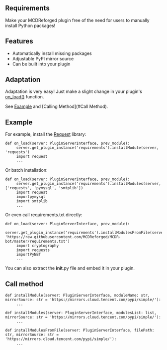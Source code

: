 Requirements
--------
Make your MCDReforged plugin free of the need for users to manually install Python packages!

## Features

  - Automatically install missing packages
  - Adjustable PyPI mirror source
  - Can be built into your plugin

## Adaptation

Adaptation is very easy! Just make a slight change in your plugin's [on_load()](https://docs.mcdreforged.com/zh-cn/latest/plugin_dev/event.html#plugin-loaded) function.

See [Example](#Example) and [Calling Method](#Call Method).

## Example

For example, install the [Request](https://pypi.org/project/requests/) library:

```
def on_load(server: PluginServerInterface, prev_module):
     server.get_plugin_instance('requirements').installModule(server, 'requests')
     import request
     ...
```

Or batch installation:

```
def on_load(server: PluginServerInterface, prev_module):
     server.get_plugin_instance('requirements').installModules(server, ['requests', 'pymysql', 'smtplib'])
     import request
     importpymysql
     import smtplib
     ...
```

Or even call requirements.txt directly:

```
def on_load(server: PluginServerInterface, prev_module):
     server.get_plugin_instance('requirements').installModulesFromFile(server, 'https://raw.githubusercontent.com/MCDReforged/MCDR-bot/master/requirements.txt')
     import cryptography
     import requests
     importPyNBT
     ...
```

You can also extract the __init__.py file and embed it in your plugin.

## Call method

```
def installModule(server: PluginServerInterface, moduleName: str, mirrorSource: str = 'https://mirrors.cloud.tencent.com/pypi/simple/'):
     ...

def installModules(server: PluginServerInterface, modulesList: list, mirrorSource: str = 'https://mirrors.cloud.tencent.com/pypi/simple/'):
     ...

def installModulesFromFile(server: PluginServerInterface, filePath: str, mirrorSource: str = 'https://mirrors.cloud.tencent.com/pypi/simple/'):
     ...
```